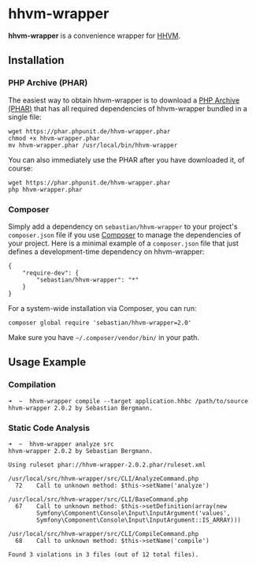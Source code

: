 # hhvm-wrapper

**hhvm-wrapper** is a convenience wrapper for [HHVM](http://github.com/facebook/hhvm/).

## Installation

### PHP Archive (PHAR)

The easiest way to obtain hhvm-wrapper is to download a [PHP Archive (PHAR)](http://php.net/phar) that has all required dependencies of hhvm-wrapper bundled in a single file:

    wget https://phar.phpunit.de/hhvm-wrapper.phar
    chmod +x hhvm-wrapper.phar
    mv hhvm-wrapper.phar /usr/local/bin/hhvm-wrapper

You can also immediately use the PHAR after you have downloaded it, of course:

    wget https://phar.phpunit.de/hhvm-wrapper.phar
    php hhvm-wrapper.phar

### Composer

Simply add a dependency on `sebastian/hhvm-wrapper` to your project's `composer.json` file if you use [Composer](http://getcomposer.org/) to manage the dependencies of your project. Here is a minimal example of a `composer.json` file that just defines a development-time dependency on hhvm-wrapper:

    {
        "require-dev": {
            "sebastian/hhvm-wrapper": "*"
        }
    }

For a system-wide installation via Composer, you can run:

    composer global require 'sebastian/hhvm-wrapper=2.0'

Make sure you have `~/.composer/vendor/bin/` in your path.

## Usage Example

### Compilation

    ➜  ~  hhvm-wrapper compile --target application.hhbc /path/to/source
    hhvm-wrapper 2.0.2 by Sebastian Bergmann.

### Static Code Analysis

    ➜  ~  hhvm-wrapper analyze src
    hhvm-wrapper 2.0.2 by Sebastian Bergmann.

    Using ruleset phar://hhvm-wrapper-2.0.2.phar/ruleset.xml

    /usr/local/src/hhvm-wrapper/src/CLI/AnalyzeCommand.php
      72    Call to unknown method: $this->setName('analyze')

    /usr/local/src/hhvm-wrapper/src/CLI/BaseCommand.php
      67    Call to unknown method: $this->setDefinition(array(new
            Symfony\Component\Console\Input\InputArgument('values',
            Symfony\Component\Console\Input\InputArgument::IS_ARRAY)))

    /usr/local/src/hhvm-wrapper/src/CLI/CompileCommand.php
      68    Call to unknown method: $this->setName('compile')

    Found 3 violations in 3 files (out of 12 total files).

